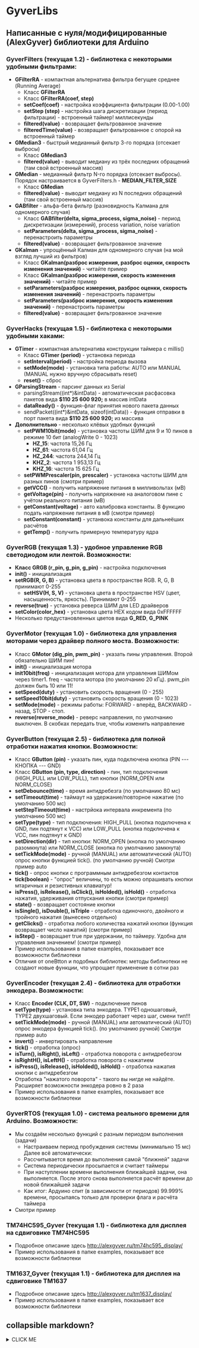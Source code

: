 # GyverLibs
## Написанные с нуля/модифицированные (AlexGyver) библиотеки для Arduino
### **GyverFilters (текущая 1.2)** - библиотека с некоторыми удобными фильтрами:
+ **GFilterRA** - компактная альтернатива фильтра бегущее среднее (Running Average)
	+ Класс **GFilterRA**
	+ Класс **GFilterRA(coef, step)**
	+ **setCoef(coef)** - настройка коэффициента фильтрации (0.00-1.00)
	+ **setStep (step)** - настройка шага дискретизации (период фильтрации) - встроенный таймер! миллисекунды
	+ **filtered(value)** - возвращает фильтрованное значение
	+ **filteredTime(value)** - возвращает фильтрованное с опорой на встроенный таймер
+ **GMedian3** - быстрый медианный фильтр 3-го порядка (отсекает выбросы)
	+ Класс **GMedian3**
	+ **filtered(value)** - выводит медиану из трёх последних обращений (там свой встроенный массив)
+ **GMedian** - медианный фильтр N-го порядка (отсекает выбросы). Порядок настраивается в GyverFilters.h - **MEDIAN_FILTER_SIZE**
	+ Класс **GMedian**
	+ **filtered(value)** - выводит медиану из N последних обращений (там свой встроенный массив)
+ **GABfilter** - альфа-бета фильтр (разновидность Калмана для одномерного случая)
	+ Класс **GABfilter(delta, sigma_process, sigma_noise)** - период дискретизации (измерений), process variation, noise variation
	+ **setParameters(delta, sigma_process, sigma_noise)** - перенастроить параметры
	+ **filtered(value)** - возвращает фильтрованное значение
+ **GKalman** - упрощённый Калман для одномерного случая (на мой взгляд лучший из фильтров)
	+ Класс **GKalman(разброс измерения, разброс оценки, скорость изменения значений)** - читайте пример
	+ Класс **GKalman(разброс измерения, скорость изменения значений)** - читайте пример
	+ **setParameters(разброс измерения, разброс оценки, скорость изменения значений)** - перенастроить параметры
	+ **setParameters(разброс измерения, скорость изменения значений)** - перенастроить параметры
	+ **filtered(value)** - возвращает фильтрованное значение
### **GyverHacks (текущая 1.5)** - библиотека с некоторыми удобными хаками:
+ **GTimer** - компактная альтернатива конструкции таймера с millis()
	+ Класс **GTimer (period)** - установка периода
	+ **setInterval(period)** - настройка периода вызова
	+ **setMode(mode)** - установка типа работы: AUTO или MANUAL (MANUAL нужно вручную сбрасывать reset)
	+ **reset()** - сброс
+ **GParsingStream** - парсинг данных из Serial
	+ parsingStream((int*)&intData) - автоматическая расфасовка пакетов вида **$110 25 600 920;** в массив intData
	+ **dataReady()** - функция-флаг принятия нового пакета данных
	+ sendPacket((int*)&intData, sizeof(intData)) - функция отправки в порт пакета вида **$110 25 600 920;** из массива
+ **Дополнительно** - несколько клёвых удобных функций
	+ **setPWM10bit(mode)** - установка частоты ШИМ для 9 и 10 пинов в режиме 10 бит (analogWrite 0 - 1023)
		- **HZ_15**: частота 15,26 Гц
		- **HZ_61**: частота 61,04 Гц
		- **HZ_244**: частота 244,14 Гц
		- **KHZ_2**: частота 1 953,13 Гц
		- **KHZ_16**: частота 15 625 Гц
	+ **setPWMPrescaler(pin, prescaler)** - установка частоты ШИМ для разных пинов (смотри пример)
	+ **getVCC()** - получить напряжение питания в милливольтах (мВ)
	+ **getVoltage(pin)** - получить напряжение на аналоговом пине с учётом реального питания (мВ)
	+ **getConstant(voltage)** - авто калибровка константы. В функцию подать напряжение питания в мВ (смотри пример)
	+ **setConstant(constant)** - устанвока константы для дальнеёших расчётов
	+ **getTemp()** - получить примерную температуру ядра
### **GyverRGB (текущая 1.3)** - удобное управление RGB светодиодом или лентой. Возможности:
- **Класс GRGB (r_pin, g_pin, g_pin)** - настройка подключения
- **init()** - инициализация
- **setRGB(R, G, B)** - установка цвета в пространстве RGB. R, G, B принимают 0-255
    - **setHSV(H, S, V)** - установка цвета в пространстве HSV (цвет, насыщенность, яркость). Принимают 0-255
- **reverse(true)** - установка реверса ШИМ для LED драйверов
- **setColor(color_hex)** - установка цвета HEX кодом вида 0xFFFFFF
- Несколько предустановленных цветов вида **G_RED**, **G_PINK**
### **GyverMotor (текущая 1.0)** - библиотека для управления моторами через драйвер полного моста. Возможности:
+ Класс **GMotor (dig_pin, pwm_pin)** - указать пины управления. Второй обязательно ШИМ пин!
+ **init()** - инициализация мотора
+ **init10bit(freq)** - инициализация мотора для управления ШИМом через timer1. freq - частота мотора (по умолчанию 20 кГц). pwm_pin должен быть 10 или 11!
+ **setSpeed(duty)** - установить скорость вращения (0 - 255)
+ **setSpeed10bit(duty)** - установить скорость вращения (0 - 1023)
+ **setMode(mode)** - режимы работы: FORWARD - вперёд, BACKWARD - назад, STOP - стоп.
+ **reverse(reverse_mode)** - реверс направления, по умолчанию выключен. В скобках передать true, чтобы изменить направление
### **GyverButton (текущая 2.5)** - библиотека для полной отработки нажатия кнопки. Возможности:
+ Класс **GButton (pin)** - указать пин, куда подключена кнопка (PIN --- КНОПКА --- GND)
+ Класс **GButton (pin, type, direction)** - пин, тип подключения (HIGH_PULL или LOW_PULL), тип кнопки (NORM_OPEN или NORM_CLOSE)
+ **setDebounce(time)** - время антидребезга (по умолчанию 80 мс)
+ **setTimeout(time)** - таймаут на удержание/повторное нажатие (по умолчанию 500 мс)
+ **setStepTimeout(time)** - настрйока интервала инкремента (по умолчанию 500 мс)
+ **setType(type)** - тип подключения: HIGH_PULL (кнопка подключена к GND, пин подтянут к VCC) или LOW_PULL (кнопка подключена к VCC, пин подтянут к GND)
+ **setDirection(dir)** - тип кнопки: NORM_OPEN (кнопка по умолчанию разомкнута) или NORM_CLOSE (кнопка по умолчанию замкнута)
+ **setTickMode(mode)** - ручной (MANUAL) или автоматический (AUTO) опрос кнопки функцией tick(). (по умолчанию ручной) Смотри пример auto
+ **tick()** - опрос кнопки с программным антидребезгом контактов
+ **tick(boolean)** - "опрос" величины, то есть можно опрашивать кнопки мтаричных и резистивных клавиатур!
+ **isPress(), isRelease(), isClick(), isHolded(), isHold()** - отработка нажатия, удерживания отпускания кнопки (смотри пример)
+ **state()** - возвращает состояние кнопки
+ **isSingle(), isDouble(), isTriple** - отработка одиночного, двойного и тройного нажатия (вынесено отдельно)
+ **getClicks()** - отработка любого количества нажатий кнопки (функция возвращает число нажатий) (смотри пример)
+ **isStep()** - возвращает true при удержании, по таймеру. Удобна для управления значением! (смотри пример)
+ Пример использования в папке examples, показывает все возможности библиотеки
+ Отличия от oneBtton и подобных библиотек: методы библиотеки не создают новые функции, что упрощает применение в сотни раз
### **GyverEncoder (текущая 2.4)** - библиотека для отработки энкодера. Возможности:
+ Класс **Encoder (CLK, DT, SW)** - подключение пинов
+ **setType(type)** - установка типа энкодера. TYPE1 одношаговый, TYPE2 двухшаговый. Если энкодер работает через шаг, смени тип!!!
+ **setTickMode(mode)** - ручной (MANUAL) или автоматический (AUTO) опрос энкодера функцией tick(). (по умолчанию ручной) Смотри пример auto
+ **invert()** - инвертировать направление
+ **tick()** - отработка (опрос)
+ **isTurn(), isRight(), isLeft()** - отработка поворота с антидребезгом
+ **isRightH(), isLeftH()** - отработка поворота с нажатием
+ **isPress(), isRelease(), isHolded(), isHold()** - отработка нажатия кнопки с антидребезгом
+ Отработка "нажатого поворота" - такого вы нигде не найдёте. Расширяет возможности энкодера ровно в 2 раза
+ Пример использования в папке examples, показывает все возможности библиотеки
### **GyverRTOS (текущая 1.0)** - система реального времени для Arduino. Возможности:
- Мы создаём несколько функций с разным периодом выполнения (задачи)
    - Настраиваем период пробуждения системы (минимально 15 мс)  
    Далее всё автоматически:
    - Рассчитывается время до выполнения самой "ближней" задачи
    - Система периодически просыпается и считает таймеры
    - При наступлении времени выполнения ближайшей задачи, она выполняется. После этого снова выполняется расчёт времени до новой ближайшей задачи
    - Как итог: Ардуино спит (в зависимости от периодов) 99.999% времени, просыпаясь только для проверки флага и расчёта таймера
- Смотри пример
### **TM74HC595_Gyver (текущая 1.1)** - библиотека для дисплея на сдвиговике TM74HC595
+ Подробное описание здесь http://alexgyver.ru/tm74hc595_display/
+ Пример использования в папке examples, показывает все возможности библиотеки
### **TM1637_Gyver (текущая 1.1)** - библиотека для дисплея на сдвиговике TM1637
+ Подробное описание здесь http://alexgyver.ru/tm1637_display/
+ Пример использования в папке examples, показывает все возможности библиотеки

## collapsible markdown?
<details>
<summary>CLICK ME</summary>
<p>
#### yes, even hidden code blocks!

```C
print("hello world!")
```
</p>
</details>